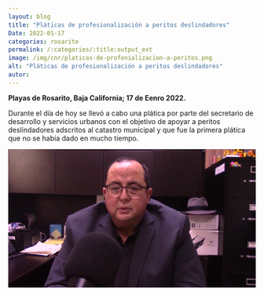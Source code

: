 ```yaml
---
layout: blog
title: "Pláticas de profesionalización a peritos deslindadores"
Date: 2022-01-17
categories: rosarito
permalink: /:categories/:title:output_ext
image: /img/cnr/platicas-de-profenializacion-a-peritos.png
alt: "Pláticas de profesionalización a peritos deslindadores"
autor:
---
```


**Playas de Rosarito, Baja California; 17 de Eenro 2022.** 

Durante el día de hoy se llevó a cabo una plática por parte del secretario de desarrollo y servicios urbanos con el objetivo de apoyar a peritos deslindadores  adscritos al catastro municipal y que fue la primera plática que no se había dado en mucho tiempo.

<div id="carouselExampleSlidesOnly" class="carousel slide" data-ride="carousel">
  <div class="carousel-inner">
    <div class="carousel-item active">
       <img class="d-block w-100" src="/img/cnr/platicas-de-profenializacion-a-peritos.png" loading="lazy"  alt="Pláticas de profesionalización a peritos deslindadores">
    </div>
  </div>
</div>